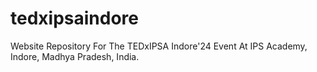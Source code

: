 # tedxipsaindore
Website Repository For The TEDxIPSA Indore'24 Event At IPS Academy, Indore, Madhya Pradesh, India.
